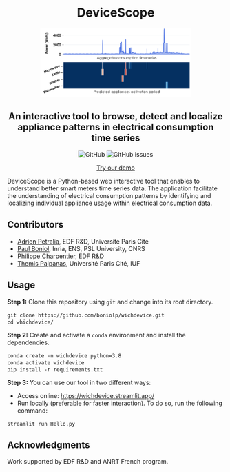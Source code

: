 <h1 align="center">DeviceScope</h1>

<p align="center">
<img width="350" src="./Figures/logo.png"/>
</p>

<h2 align="center">An interactive tool to browse, detect and localize appliance patterns in electrical consumption time series</h2>

<div align="center">
<p>
<img alt="GitHub" src="https://img.shields.io/github/license/boniolp/whichdevice"> <img alt="GitHub issues" src="https://img.shields.io/github/issues/boniolp/whichdevice">
</p>
</div>

<p align="center"><a href="https://whichdevice.streamlit.app/">Try our demo</a></p>

DeviceScope is a Python-based web interactive tool that enables to understand better smart meters time series data.
The application facilitate the understanding of electrical consumption patterns by identifying and localizing individual appliance usage within electrical consumption data.


## Contributors

* [Adrien Petralia](https://adrienpetralia.github.io/), EDF R&D, Université Paris Cité
* [Paul Boniol](https://boniolp.github.io/), Inria, ENS, PSL University, CNRS
* [Philippe Charpentier](https://www.researchgate.net/profile/Philippe-Charpentier), EDF R&D
* [Themis Palpanas](https://helios2.mi.parisdescartes.fr/~themisp/), Université Paris Cité, IUF

## Usage

**Step 1:** Clone this repository using `git` and change into its root directory.

```(bash)
git clone https://github.com/boniolp/wichdevice.git
cd whichdevice/
```

**Step 2:** Create and activate a `conda` environment and install the dependencies.

```(bash)
conda create -n wichdevice python=3.8
conda activate wichdevice
pip install -r requirements.txt
```

**Step 3:** You can use our tool in two different ways: 

- Access online: https://wichdevice.streamlit.app/
- Run locally (preferable for faster interaction). To do so, run the following command:

```(bash)
streamlit run Hello.py
```

## Acknowledgments

Work supported by EDF R&D and ANRT French program.